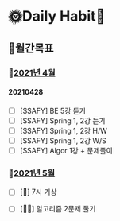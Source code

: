 # 🌞Daily Habit🌛

## 📆월간목표

### 💜[2021년 4월]()

#### 20210428

- [ ] [SSAFY] BE 5강 듣기
- [ ] [SSAFY] Spring 1, 2강 듣기
- [ ] [SSAFY] Spring 1, 2강 H/W
- [ ] [SSAFY] Spring 1, 2강 W/S
- [ ] [SSAFY] Algor 1강 + 문제풀이

### 💜[2021년 5월]()

- [ ] [💪] 7시 기상
- [ ]  [👩‍💻] 알고리즘 2문제 풀기

